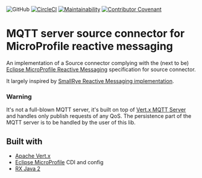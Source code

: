![GitHub](https://img.shields.io/github/license/Agaetis-IT/agaetis-reactive-messaging-mqtt-server)
[![CircleCI](https://circleci.com/gh/Agaetis-IT/agaetis-reactive-messaging-mqtt-server.svg?style=svg)](https://circleci.com/gh/Agaetis-IT/agaetis-reactive-messaging-mqtt-server)
[![Maintainability](https://api.codeclimate.com/v1/badges/9bd7efe823b83b376b31/maintainability)](https://codeclimate.com/github/Agaetis-IT/agaetis-reactive-messaging-mqtt-server/maintainability)
[![Contributor Covenant](https://img.shields.io/badge/Contributor%20Covenant-v1.4%20adopted-ff69b4.svg)](code-of-conduct.md)

# MQTT server source connector for MicroProfile reactive messaging

An implementation of a Source connector complying with the (next to be) [Eclipse MicroProfile 
Reactive Messaging](https://github.com/eclipse/microprofile-reactive-messaging) specification for source connector.

It largely inspired by [SmallRye Reactive Messaging implementation](https://github.com/smallrye/smallrye-reactive-messaging).

### Warning

It's not a full-blown MQTT server, it's built on top of
[Vert.x MQTT Server](https://github.com/vert-x3/vertx-mqtt) and handles only publish requests of 
any QoS. The persistence part of the MQTT server is to be handled by the user of this lib.

## Built with

- [Apache Vert.x](https://vertx.io)
- [Eclipse MicroProfile](https://microprofile.io/) CDI and config
- [RX Java 2](https://github.com/ReactiveX/RxJava)

